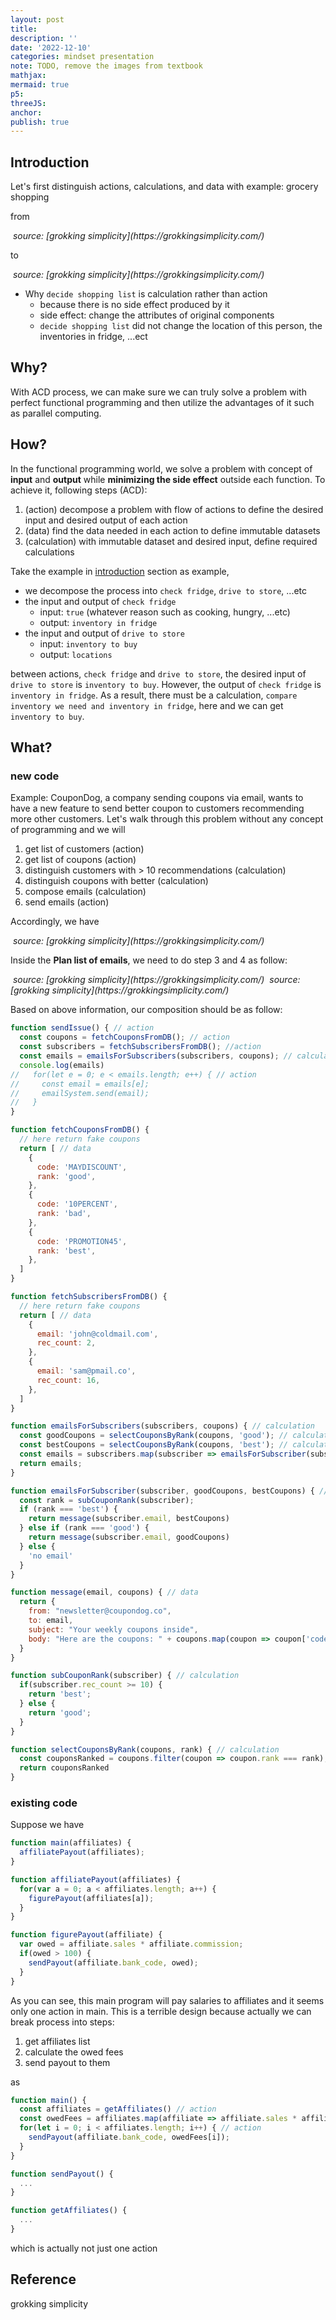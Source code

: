 ```yaml
---
layout: post
title:
description: ''
date: '2022-12-10'
categories: mindset presentation
note: TODO, remove the images from textbook
mathjax:
mermaid: true
p5:
threeJS:
anchor:
publish: true
---
```


## Introduction

Let's first distinguish actions, calculations, and data with example: grocery shopping

from

<img src="/assets/img/grocery_shopping_actions.png" alt="">
<em>source: [grokking simplicity](https://grokkingsimplicity.com/)</em>

to

<img src="/assets/img/grocery_shopping_ACD.png" alt="">
<em>source: [grokking simplicity](https://grokkingsimplicity.com/)</em>

* Why `decide shopping list` is calculation rather than action
  * because there is no side effect produced by it
  * side effect: change the attributes of original components
  * `decide shopping list` did not change the location of this person, the inventories in fridge, ...ect

## Why?

With ACD process, we can make sure we can truly solve a problem with perfect functional programming and then utilize the advantages of it such as parallel computing.

## How?

In the functional programming world, we solve a problem with concept of **input** and **output** while **minimizing the side effect** outside each function. To achieve it, following steps (ACD):

1. (action) decompose a problem with flow of actions to define the desired input and desired output of each action
2. (data) find the data needed in each action to define immutable datasets
3. (calculation) with immutable dataset and desired input, define required calculations

Take the example in [introduction](#introduction) section as example,

* we decompose the process into `check fridge`, `drive to store`, ...etc
* the input and output of `check fridge`
  * input: `true` (whatever reason such as cooking, hungry, ...etc)
  * output: `inventory in fridge`
* the input and output of `drive to store`
  * input: `inventory to buy`
  * output: `locations`

between actions, `check fridge` and `drive to store`, the desired input of `drive to store` is `inventory to buy`. However, the output of `check fridge` is `inventory in fridge`. As a result, there must be a calculation, `compare inventory we need and inventory in fridge`, here and we can get `inventory to buy`.

## What?

### new code

Example: CouponDog, a company sending coupons via email, wants to have a new feature to send better coupon to customers recommending more other customers. Let's walk through this problem without any concept of programming and we will

1. get list of customers (action)
2. get list of coupons (action)
3. distinguish customers with > 10 recommendations (calculation)
4. distinguish coupons with better (calculation)
5. compose emails (calculation)
6. send emails (action)

Accordingly, we have

<img src="/assets/img/CouponDog_ACD.png" alt="">
<em>source: [grokking simplicity](https://grokkingsimplicity.com/)</em>

Inside the **Plan list of emails**, we need to do step 3 and 4 as follow:

<img src="/assets/img/distinguish_coupons.png" alt="">
<em>source: [grokking simplicity](https://grokkingsimplicity.com/)</em>

<img src="/assets/img/distinguish_subscribers.png" alt="">
<em>source: [grokking simplicity](https://grokkingsimplicity.com/)</em>

Based on above information, our composition should be as follow:

```javascript
function sendIssue() { // action
  const coupons = fetchCouponsFromDB(); // action
  const subscribers = fetchSubscribersFromDB(); //action
  const emails = emailsForSubscribers(subscribers, coupons); // calculation
  console.log(emails)
//   for(let e = 0; e < emails.length; e++) { // action
//     const email = emails[e];
//     emailSystem.send(email);
//   }
}

function fetchCouponsFromDB() {
  // here return fake coupons
  return [ // data
    {
      code: 'MAYDISCOUNT',
      rank: 'good',
    },
    {
      code: '10PERCENT',
      rank: 'bad',
    },
    {
      code: 'PROMOTION45',
      rank: 'best',
    },
  ]
}

function fetchSubscribersFromDB() {
  // here return fake coupons
  return [ // data
    {
      email: 'john@coldmail.com',
      rec_count: 2,
    },
    {
      email: 'sam@pmail.co',
      rec_count: 16,
    },
  ]
}

function emailsForSubscribers(subscribers, coupons) { // calculation
  const goodCoupons = selectCouponsByRank(coupons, 'good'); // calculation
  const bestCoupons = selectCouponsByRank(coupons, 'best'); // calculation
  const emails = subscribers.map(subscriber => emailsForSubscriber(subscriber, goodCoupons, bestCoupons)) // calculation
  return emails;
}

function emailsForSubscriber(subscriber, goodCoupons, bestCoupons) { // calculation
  const rank = subCouponRank(subscriber);
  if (rank === 'best') {
    return message(subscriber.email, bestCoupons)
  } else if (rank === 'good') {
    return message(subscriber.email, goodCoupons)
  } else {
    'no email'
  }
}

function message(email, coupons) { // data
  return {
    from: "newsletter@coupondog.co",
    to: email,
    subject: "Your weekly coupons inside",
    body: "Here are the coupons: " + coupons.map(coupon => coupon['code']).join(", ")
  }
}

function subCouponRank(subscriber) { // calculation
  if(subscriber.rec_count >= 10) {
    return 'best';
  } else {
    return 'good';
  }
}

function selectCouponsByRank(coupons, rank) { // calculation
  const couponsRanked = coupons.filter(coupon => coupon.rank === rank);
  return couponsRanked
}
```

### existing code

Suppose we have

```javascript
function main(affiliates) {
  affiliatePayout(affiliates);
}

function affiliatePayout(affiliates) {
  for(var a = 0; a < affiliates.length; a++) {
    figurePayout(affiliates[a]);
  }
}

function figurePayout(affiliate) {
  var owed = affiliate.sales * affiliate.commission;
  if(owed > 100) {
    sendPayout(affiliate.bank_code, owed);
  }
}
```

As you can see, this main program will pay salaries to affiliates and it seems only one action in main. This is a terrible design because actually we can break process into steps:

1. get affiliates list
2. calculate the owed fees
3. send payout to them

as

```javascript
function main() {
  const affiliates = getAffiliates() // action
  const owedFees = affiliates.map(affiliate => affiliate.sales * affiliate.commission) // calculation
  for(let i = 0; i < affiliates.length; i++) { // action
    sendPayout(affiliate.bank_code, owedFees[i]);
  }
}

function sendPayout() {
  ...
}

function getAffiliates() {
  ...
}
```

which is actually not just one action

## Reference

grokking simplicity
